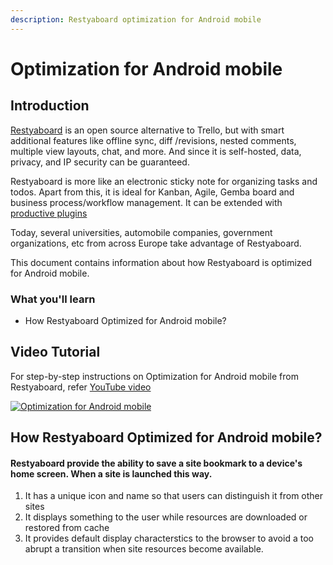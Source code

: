```yaml
---
description: Restyaboard optimization for Android mobile
---
```


# Optimization for Android mobile

## Introduction

[Restyaboard](https://restya.com/board) is an open source alternative to Trello, but with smart additional features like offline sync, diff /revisions, nested comments, multiple view layouts, chat, and more. And since it is self-hosted, data, privacy, and IP security can be guaranteed.

Restyaboard is more like an electronic sticky note for organizing tasks and todos. Apart from this, it is ideal for Kanban, Agile, Gemba board and business process/workflow management. It can be extended with [productive plugins](https://restya.com/board/apps "productive plugins")

Today, several universities, automobile companies, government organizations, etc from across Europe take advantage of Restyaboard.

This document contains information about how Restyaboard is optimized for Android mobile.

### What you'll learn

*   How Restyaboard Optimized for Android mobile?

## Video Tutorial

For step-by-step instructions on Optimization for Android mobile from Restyaboard, refer [YouTube video](https://www.youtube.com/watch?v=ydz0y9uZbZo "Watch video on Optimization for Android mobile")

[![Optimization for Android mobile](android_mobile.png)](https://www.youtube.com/watch?v=ydz0y9uZbZo "Watch video on Optimization for Android mobile")

## How Restyaboard Optimized for Android mobile?

#### Restyaboard provide the ability to save a site bookmark to a device's home screen. When a site is launched this way.

1.  It has a unique icon and name so that users can distinguish it from other sites
2.  It displays something to the user while resources are downloaded or restored from cache
3.  It provides default display characterstics to the browser to avoid a too abrupt a transition when site resources become available.